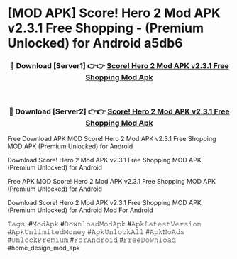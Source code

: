 # [MOD APK] Score! Hero 2 Mod APK v2.3.1 Free Shopping - (Premium Unlocked) for Android a5db6



<div align="center">
<h3>🔴 Download [Server1] 👉👉 <a href="https://momento.my/?title=Score!_Hero_2_Mod_APK_v2.3.1_Free_Shopping">Score! Hero 2 Mod APK v2.3.1 Free Shopping Mod Apk</a></h3><br>

<h3>🔴 Download [Server2] 👉👉 <a href="https://momento.my/?title=Score!_Hero_2_Mod_APK_v2.3.1_Free_Shopping">Score! Hero 2 Mod APK v2.3.1 Free Shopping Mod Apk</a></h3>
</div>



Free Download APK MOD Score! Hero 2 Mod APK v2.3.1 Free Shopping MOD APK (Premium Unlocked) for Android

Download Score! Hero 2 Mod APK v2.3.1 Free Shopping MOD APK (Premium Unlocked) for Android

Free APK MOD Score! Hero 2 Mod APK v2.3.1 Free Shopping MOD APK (Premium Unlocked) for Android

Download Score! Hero 2 Mod APK v2.3.1 Free Shopping MOD APK (Premium Unlocked) for Android Mod For Android

𝚃𝚊𝚐𝚜: #𝙼𝚘𝚍𝙰𝚙𝚔 #𝙳𝚘𝚠𝚗𝚕𝚘𝚊𝚍𝙼𝚘𝚍𝙰𝚙𝚔 #𝙰𝚙𝚔𝙻𝚊𝚝𝚎𝚜𝚝𝚅𝚎𝚛𝚜𝚒𝚘𝚗 #𝙰𝚙𝚔𝚄𝚗𝚕𝚒𝚖𝚒𝚝𝚎𝚍𝙼𝚘𝚗𝚎𝚢 #𝙰𝚙𝚔𝚄𝚗𝚕𝚘𝚌𝚔𝙰𝚕𝚕 #𝙰𝚙𝚔𝙽𝚘𝙰𝚍𝚜 #𝚄𝚗𝚕𝚘𝚌𝚔𝙿𝚛𝚎𝚖𝚒𝚞𝚖 #𝙵𝚘𝚛𝙰𝚗𝚍𝚛𝚘𝚒𝚍 #𝙵𝚛𝚎𝚎𝙳𝚘𝚠𝚗𝚕𝚘𝚊𝚍 #home_design_mod_apk
